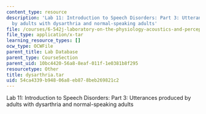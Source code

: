 ```yaml
---
content_type: resource
description: 'Lab 11: Introduction to Speech Disorders: Part 3: Utterances produced
  by adults with dysarthria and normal-speaking adults'
file: /courses/6-542j-laboratory-on-the-physiology-acoustics-and-perception-of-speech-fall-2005/54ca4339b94806a8eb878beb269821c2_dysarthria.tar
file_type: application/x-tar
learning_resource_types: []
ocw_type: OCWFile
parent_title: Lab Database
parent_type: CourseSection
parent_uid: 10bc4420-56a8-8eaf-011f-1e0381b8f295
resourcetype: Other
title: dysarthria.tar
uid: 54ca4339-b948-06a8-eb87-8beb269821c2
---
```

Lab 11: Introduction to Speech Disorders: Part 3: Utterances produced by adults with dysarthria and normal-speaking adults

